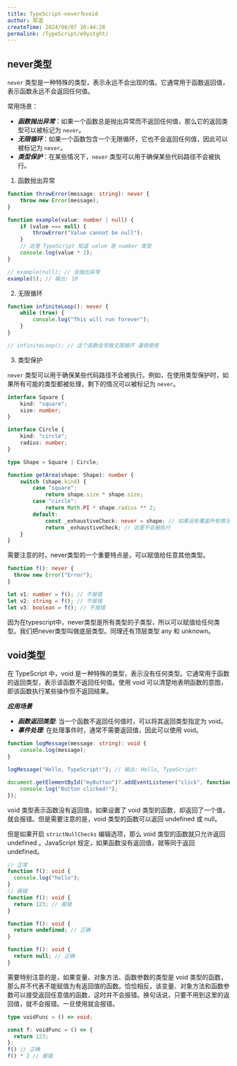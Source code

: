 ```yaml
---
title: TypeScript-never与void
author: 耶温
createTime: 2024/08/07 10:44:28
permalink: /TypeScript/e9ystght/
---
```

## never类型

`never` 类型是一种特殊的类型，表示永远不会出现的值。它通常用于函数返回值，表示函数永远不会返回任何值。

常用场景：

-   ***函数抛出异常***：如果一个函数总是抛出异常而不返回任何值，那么它的返回类型可以被标记为 `never`。
-   ***无限循环***：如果一个函数包含一个无限循环，它也不会返回任何值，因此可以被标记为 `never`。
-   ***类型保护***：在某些情况下，`never` 类型可以用于确保某些代码路径不会被执行。

1. 函数抛出异常
```typescript
function throwError(message: string): never {
    throw new Error(message);
}

function example(value: number | null) {
    if (value === null) {
        throwError("Value cannot be null");
    }
    // 这里 TypeScript 知道 value 是 number 类型
    console.log(value * 2);
}

// example(null); // 会抛出异常
example(5); // 输出: 10
```
2. 无限循环

```typescript
function infiniteLoop(): never {
    while (true) {
        console.log("This will run forever");
    }
}

// infiniteLoop(); // 这个函数会导致无限循环 谨慎使用
```
3. 类型保护

`never` 类型可以用于确保某些代码路径不会被执行。例如，在使用类型保护时，如果所有可能的类型都被处理，剩下的情况可以被标记为 `never`。

```typescript
interface Square {
    kind: "square";
    size: number;
}

interface Circle {
    kind: "circle";
    radius: number;
}

type Shape = Square | Circle;

function getArea(shape: Shape): number {
    switch (shape.kind) {
        case "square":
            return shape.size * shape.size;
        case "circle":
            return Math.PI * shape.radius ** 2;
        default:
            const _exhaustiveCheck: never = shape; // 如果没有覆盖所有情况，这里就是 never 类型
            return _exhaustiveCheck; // 这里不会被执行
    }
}
```

需要注意的时，never类型的一个重要特点是，可以赋值给任意其他类型。

```typescript
function f(): never {
  throw new Error("Error");
}

let v1: number = f(); // 不报错
let v2: string = f(); // 不报错
let v3: boolean = f(); // 不报错
```

因为在typescript中，never类型是所有类型的子类型，所以可以赋值给任何类型。我们把never类型叫做底层类型。同理还有顶层类型 any 和 unknown。

## void类型

在 TypeScript 中，void 是一种特殊的类型，表示没有任何类型。它通常用于函数的返回类型，表示该函数不返回任何值。使用 void 可以清楚地表明函数的意图，即该函数执行某些操作但不返回结果。


***应用场景***
-   ***函数返回类型***: 当一个函数不返回任何值时，可以将其返回类型指定为 void。
-   ***事件处理***: 在处理事件时，通常不需要返回值，因此可以使用 void。

```typescript
function logMessage(message: string): void {
    console.log(message);
}

logMessage("Hello, TypeScript!"); // 输出: Hello, TypeScript!
```
```typescript
document.getElementById("myButton")?.addEventListener("click", function(): void {
    console.log("Button clicked!");
});
```

void 类型表示函数没有返回值，如果设置了 void 类型的函数，却返回了一个值，就会报错。但是需要注意的是，void 类型的函数可以返回 undefined 或 null。

但是如果开启 `strictNullChecks` 编辑选项，那么 void 类型的函数就只允许返回undefined 。JavaScript 规定，如果函数没有返回值，就等同于返回undefined。

```typescript
// 正常
function f(): void {
  console.log("hello");
}
// 报错
function f(): void {
  return 123; // 报错
}

function f(): void {
  return undefined; // 正确
}

function f(): void {
  return null; // 正确   
}
```
需要特别注意的是，如果变量、对象方法、函数参数的类型是 void 类型的函数，那么并不代表不能赋值为有返回值的函数。恰恰相反，该变量、对象方法和函数参数可以接受返回任意值的函数，这时并不会报错。换句话说，只要不用到这里的返回值，就不会报错。一旦使用就会报错。

```typescript
type voidFunc = () => void;

const f: voidFunc = () => {
  return 123;
};
f() // 正确
f() * 2 // 报错
```
